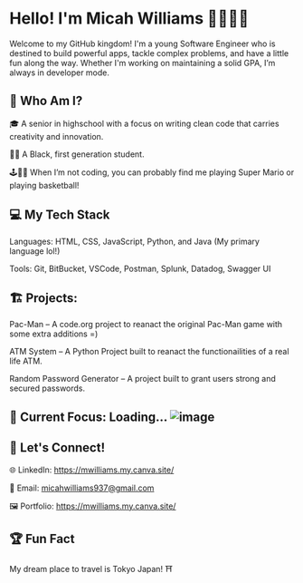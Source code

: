 # Hello! I'm Micah Williams 👨🏾‍💻👾
Welcome to my GitHub kingdom! I'm a young Software Engineer who is destined to build powerful apps, tackle complex problems, and have a little fun along the way. Whether I'm working on maintaining a solid GPA, I’m always in developer mode.

## 🚀 Who Am I?
🎓 A senior in highschool with a focus on writing clean code that carries creativity and innovation.

👨🏾 A Black, first generation student.

🕹️⛹🏾 When I’m not coding, you can probably find me playing Super Mario or playing basketball!

## 💻 My Tech Stack
Languages: HTML, CSS, JavaScript, Python, and Java (My primary language lol!)

Tools: Git, BitBucket, VSCode, Postman, Splunk, Datadog, Swagger UI

## 🏗️ Projects: 
Pac-Man – A code.org project to reanact the original Pac-Man game with some extra additions =)

ATM System – A Python Project built to reanact the functionailities of a real life ATM.

Random Password Generator – A project built to grant users strong and secured passwords.

## 🔧 Current Focus: Loading... ![image](https://github.com/user-attachments/assets/118a5dcc-1d71-4c36-8d57-b2c3a9c38338)

## 💬 Let's Connect!
🌐 LinkedIn: https://mwilliams.my.canva.site/

📧 Email: micahwilliams937@gmail.com

🖼️ Portfolio: https://mwilliams.my.canva.site/

## 🏆 Fun Fact
My dream place to travel is Tokyo Japan! ⛩️

